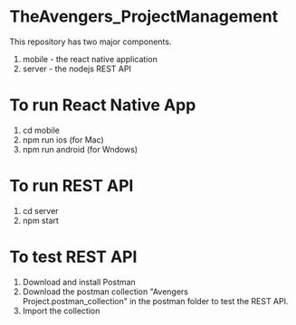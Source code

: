 # TheAvengers_ProjectManagement

This repository has two major components.

1. mobile - the react native application
2. server - the nodejs REST API

# To run React Native App
1. cd mobile
2. npm run ios (for Mac)
3. npm run android (for Wndows)

# To run REST API
1. cd server
2. npm start

# To test REST API
1. Download and install Postman
2. Download the postman collection "Avengers Project.postman_collection" in the postman folder to test the REST API.
3. Import the collection
